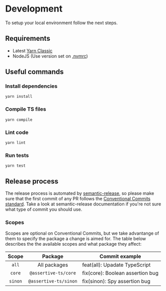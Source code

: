 # Development

To setup your local environment follow the next steps.

## Requirements

* Latest [Yarn Classic](https://classic.yarnpkg.com)
* NodeJS (Use version set on [.nvmrc](https://github.com/stackbuilders/assertive-ts/blob/master/.nvmrc))

## Useful commands

### Install dependencies

```console
yarn install
```

### Compile TS files

```console
yarn compile
```

### Lint code

```console
yarn lint
```

### Run tests

```console
yarn test
```

## Release process

The release process is automated by [semantic-release](https://semantic-release.gitbook.io/semantic-release/), so please make sure that the first commit of any PR follows the [Conventional Commits standard](https://www.conventionalcommits.org/). Take a look at semantic-release documentation if you're not sure what type of commit you should use.

### Scopes

Scopes are optional on Conventional Commits, but we take advantange of them to specify the package a change is aimed for. The table below describes the the available scopes and what package they affect:

| Scope   | Package               | Commit example                   |
| :-----: | :-------------------: | -------------------------------- |
| `all`   | All packages          | feat(all): Upadate TypeScript    |
| `core`  | `@assertive-ts/core`  | fix(core): Boolean assertion bug |
| `sinon` | `@assertive-ts/sinon` | fix(sinon): Spy assertion bug    |
